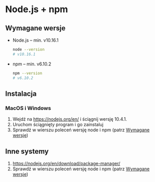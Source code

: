 # Node.js + npm

## Wymagane wersje

* Node.js – min. v10.16.1

    ```bash
    node --version
    # v10.16.1
    ```

* npm – min. v6.10.2

    ```bash
    npm --version
    # v6.10.2
    ```

## Instalacja

### MacOS i Windows

1. Wejdź na <https://nodejs.org/en/> i ściągnij wersję 10.4.1.
2. Uruchom ściągnięty program i go zainstaluj
3. Sprawdź w wierszu poleceń wersję node i npm (patrz [Wymagane wersje](#wymagane-wersje))

## Inne systemy

1. <https://nodejs.org/en/download/package-manager/>
2. Sprawdź w wierszu poleceń wersję node i npm (patrz [Wymagane wersje](#wymagane-wersje))
